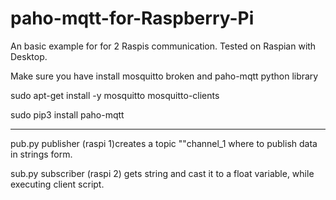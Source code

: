 # paho-mqtt-for-Raspberry-Pi

An basic example for  for 2 Raspis communication.
Tested on Raspian with Desktop.

Make sure you have install mosquitto broken and paho-mqtt python library

sudo apt-get install -y mosquitto mosquitto-clients

sudo pip3 install paho-mqtt

-------------------------------------------------------------

pub.py   publisher (raspi 1)creates a topic ""channel_1 where to publish data in strings form.

sub.py   subscriber (raspi 2) gets string and cast it to a float variable, while executing client script.
